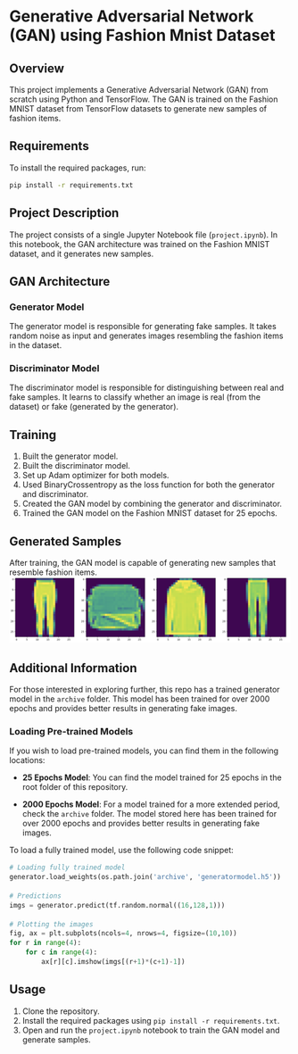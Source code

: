 # Generative Adversarial Network (GAN) using Fashion Mnist Dataset

## Overview
This project implements a Generative Adversarial Network (GAN) from scratch using Python and TensorFlow. The GAN is trained on the Fashion MNIST dataset from TensorFlow datasets to generate new samples of fashion items.

## Requirements
To install the required packages, run:
```bash
pip install -r requirements.txt
```
## Project Description
The project consists of a single Jupyter Notebook file (`project.ipynb`). In this notebook, the GAN architecture was trained on the Fashion MNIST dataset, and it generates new samples.

## GAN Architecture
### Generator Model
The generator model is responsible for generating fake samples. It takes random noise as input and generates images resembling the fashion items in the dataset.

### Discriminator Model
The discriminator model is responsible for distinguishing between real and fake samples. It learns to classify whether an image is real (from the dataset) or fake (generated by the generator).

## Training
1. Built the generator model.
2. Built the discriminator model.
3. Set up Adam optimizer for both models.
4. Used BinaryCrossentropy as the loss function for both the generator and discriminator.
5. Created the GAN model by combining the generator and discriminator.
6. Trained the GAN model on the Fashion MNIST dataset for 25 epochs.

## Generated Samples
After training, the GAN model is capable of generating new samples that resemble fashion items.
![sample](samples.png)

## Additional Information
For those interested in exploring further, this repo has a trained generator model in the `archive` folder. This model has been trained for over 2000 epochs and provides better results in generating fake images.
### Loading Pre-trained Models

If you wish to load pre-trained models, you can find them in the following locations:

- **25 Epochs Model**: You can find the model trained for 25 epochs in the root folder of this repository.

- **2000 Epochs Model**: For a model trained for a more extended period, check the `archive` folder. The model stored here has been trained for over 2000 epochs and provides better results in generating fake images.

To load a fully trained model, use the following code snippet:

```python
# Loading fully trained model
generator.load_weights(os.path.join('archive', 'generatormodel.h5'))

# Predictions
imgs = generator.predict(tf.random.normal((16,128,1)))

# Plotting the images
fig, ax = plt.subplots(ncols=4, nrows=4, figsize=(10,10))
for r in range(4): 
    for c in range(4): 
        ax[r][c].imshow(imgs[(r+1)*(c+1)-1])
```

## Usage
1. Clone the repository.
2. Install the required packages using `pip install -r requirements.txt`.
3. Open and run the `project.ipynb` notebook to train the GAN model and generate samples.
